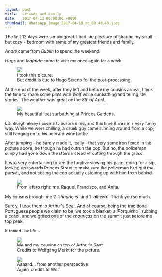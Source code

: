 ```yaml
---
layout: post
title:  Friends and Family
date:   2017-04-12 00:00:00 +0000
thumbnail: WhatsApp_Image_2017-04-10_at_09.40.40.jpeg
---
```


The last 12 days were simply great. I had the pleasure of sharing my small - but cozy - bedroom with some of my greatest friends and family.

*André* came from *Dublin* to spend the weekend.

*Hugo* and *Mafalda* came to visit me once again for a week.

<figure>
	<img src="{{ site.baseurl }}/assets/IMG_3609-1.jpg">
	<figcaption>
		I took this picture.<br>
		But credit is due to Hugo Sereno for the post-processing.
	</figcaption>
</figure>

At the end of the week, after they left and before my cousins arrival, I took the time to share some pints with *Wolf* while sunbathing and telling life stories. The weather was great on the *8th of April*... 

<figure>
	<img src="{{ site.baseurl }}/assets/20170408_152844.jpg">
	<figcaption>
		My beautiful feet sunbathing at Princes Gardens.
	</figcaption>
</figure>

Edinburgh always seems to surprise me, and this time it was in a very funny way. While we were chilling, a drunk guy came running around from a cop, still hanging on to his beloved wine bottle.

After jumping - he barely made it, really - that very same iron fence in the picture above, he though he had outrun the cop. But no, the policeman simply had gone down the stairs instead of cutting through the grass.

It was very entertaining to see the fugitive slowing his pace, going for a sip, looking up towards Princes Street to make sure the policeman had quit the pursuit, and not seeing the cop actually catching up with him from behind.

<figure>
	<img src="{{ site.baseurl }}/assets/20170409_124041.jpg">
	<figcaption>
		From left to right: me, Raquel, Francisco, and Anita.
	</figcaption>
</figure>

My cousins brought me 2 *'chouriças'* and 1 *'alheira'*. Thank you so much.

Surely, I took them to Arthur's Seat. And of course, being the traditional Portuguese people we claim to be, we took a blanket, a *'Porquinho'*, rubbing alcohol, and we grilled one of the *chouriças* on the summit just before the top peak.

It tasted like life...

<figure>
	<img src="{{ site.baseurl }}/assets/WhatsApp_Image_2017-04-10_at_09.40.40.jpeg">
	<figcaption>
		Me and my cousins on top of Arthur's Seat.<br>
		Credits to Wolfgang Merkt for the picture.
	</figcaption>
</figure>

<figure>
	<img src="{{ site.baseurl }}/assets/WhatsApp_Image_2017-04-10_at_09.40.52.jpeg">
	<figcaption>
		Aaaand... from another perspective.<br>
		Again, credits to Wolf.
	</figcaption>
</figure>
